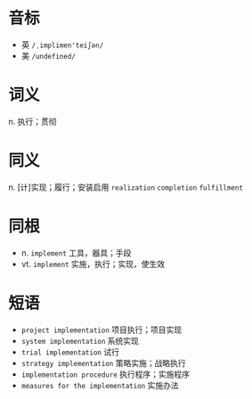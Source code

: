 # 音标

- 英 `/ˌimplimen'teiʃən/`
- 美 `/undefined/`

# 词义

n. 执行；贯彻


# 同义

n. [计]实现；履行；安装启用
`realization` `completion` `fulfillment`

# 同根

- n. `implement` 工具，器具；手段
- vt. `implement` 实施，执行；实现，使生效

# 短语

- `project implementation` 项目执行；项目实现
- `system implementation` 系统实现
- `trial implementation` 试行
- `strategy implementation` 策略实施；战略执行
- `implementation procedure` 执行程序；实施程序
- `measures for the implementation` 实施办法

